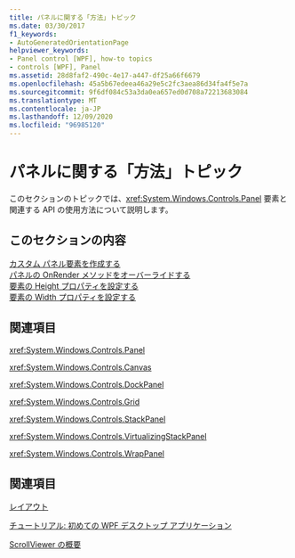 ```yaml
---
title: パネルに関する「方法」トピック
ms.date: 03/30/2017
f1_keywords:
- AutoGeneratedOrientationPage
helpviewer_keywords:
- Panel control [WPF], how-to topics
- controls [WPF], Panel
ms.assetid: 28d8faf2-490c-4e17-a447-df25a66f6679
ms.openlocfilehash: 45a5b67edeea46a29e5c2fc3aea86d34fa4f5e7a
ms.sourcegitcommit: 9f6df084c53a3da0ea657ed0d708a72213683084
ms.translationtype: MT
ms.contentlocale: ja-JP
ms.lasthandoff: 12/09/2020
ms.locfileid: "96985120"
---
```

# <a name="panel-how-to-topics"></a>パネルに関する「方法」トピック
このセクションのトピックでは、<xref:System.Windows.Controls.Panel> 要素と関連する API の使用方法について説明します。  
  
## <a name="in-this-section"></a>このセクションの内容  
 [カスタム パネル要素を作成する](how-to-create-a-custom-panel-element.md)  
 [パネルの OnRender メソッドをオーバーライドする](how-to-override-the-panel-onrender-method.md)  
 [要素の Height プロパティを設定する](how-to-set-the-height-properties-of-an-element.md)  
 [要素の Width プロパティを設定する](how-to-set-the-width-properties-of-an-element.md)  
  
## <a name="reference"></a>関連項目  
 <xref:System.Windows.Controls.Panel>  
  
 <xref:System.Windows.Controls.Canvas>  
  
 <xref:System.Windows.Controls.DockPanel>  
  
 <xref:System.Windows.Controls.Grid>  
  
 <xref:System.Windows.Controls.StackPanel>  
  
 <xref:System.Windows.Controls.VirtualizingStackPanel>  
  
 <xref:System.Windows.Controls.WrapPanel>  
  
## <a name="related-sections"></a>関連項目  
 [レイアウト](../advanced/layout.md)  
  
 [チュートリアル: 初めての WPF デスクトップ アプリケーション](../getting-started/walkthrough-my-first-wpf-desktop-application.md)  
  
 [ScrollViewer の概要](scrollviewer-overview.md)
